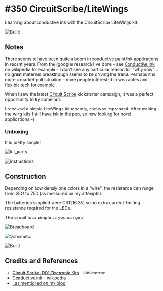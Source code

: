 # #350 CircuitScribe/LiteWings

Learning about conductive ink with the CircuitScribe LiteWings kit.

![Build](./assets/LiteWings_build.jpg?raw=true)

## Notes

There seems to have been quite a boom in conductive paint/ink applications in recent years.
From the (google) research I've done - see [Conductive ink](https://en.wikipedia.org/wiki/Conductive_ink) on wikipedia for example -
I don't see any particular reason for "why now" .. no great materials breakthough seems to be driving the trend.
Perhaps it is more a market-pull situation - more people interested in wearables and flexible tech for example.

When I saw the latest
[Circuit Scribe](https://www.kickstarter.com/projects/electroninks/circuit-scribe-diy-electronic-kits)
kickstarter campaign, it was a perfect opportunity to try some out.

I received a simple LiteWings kit recently, and was impressed. After making the wing kits I still have ink in the pen,
so now looking for novel applications;-)

### Unboxing

It is pretty simple!

![kit_parts](./assets/kit_parts.jpg?raw=true)

![instructions](./assets/instructions.jpg?raw=true)

## Construction

Depending on how densly one colors in a "wire", the resistance can range from 35Ω to 75Ω (as measured on my attempts).

The batteries supplied were CR1216 3V, so no extra current-limiting resistance required for the LEDs.

The circuit is as simple as you can get:

![Breadboard](./assets/LiteWings_bb.jpg?raw=true)

![Schematic](./assets/LiteWings_schematic.jpg?raw=true)

![Build](./assets/LiteWings_build.jpg?raw=true)

## Credits and References
* [Circuit Scribe: DIY Electronic Kits](https://www.kickstarter.com/projects/electroninks/circuit-scribe-diy-electronic-kits) - kickstarter
* [Conductive ink](https://en.wikipedia.org/wiki/Conductive_ink) - wikipedia
* [..as mentioned on my blog](https://blog.tardate.com/2017/10/leap350-drawing-circuits-with-circuitscribe.html)
